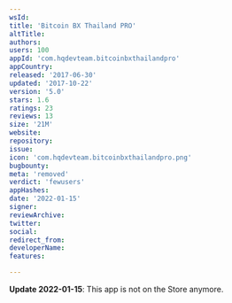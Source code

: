 ```yaml
---
wsId: 
title: 'Bitcoin BX Thailand PRO'
altTitle: 
authors: 
users: 100
appId: 'com.hqdevteam.bitcoinbxthailandpro'
appCountry: 
released: '2017-06-30'
updated: '2017-10-22'
version: '5.0'
stars: 1.6
ratings: 23
reviews: 13
size: '21M'
website: 
repository: 
issue: 
icon: 'com.hqdevteam.bitcoinbxthailandpro.png'
bugbounty: 
meta: 'removed'
verdict: 'fewusers'
appHashes: 
date: '2022-01-15'
signer: 
reviewArchive: 
twitter: 
social: 
redirect_from: 
developerName: 
features: 

---
```


**Update 2022-01-15**: This app is not on the Store anymore.
